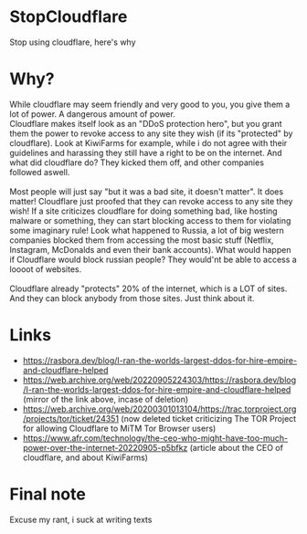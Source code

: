 # StopCloudflare
Stop using cloudflare, here's why

# Why?
While cloudflare may seem friendly and very good to you, you give them a lot of power. A dangerous amount of power. <br>
Cloudflare makes itself look as an "DDoS protection hero", but you grant them the power to revoke access to any site they wish (if its "protected" by cloudflare). Look at KiwiFarms for example, while i do not agree with their guidelines and harassing they still have a right to be on the internet. And what did cloudflare do? They kicked them off, and other companies followed aswell. 
<br><br>
Most people will just say "but it was a bad site, it doesn't matter". It does matter! Cloudflare just proofed that they can revoke access to any site they wish! If a site criticizes cloudflare for doing something bad, like hosting malware or something, they can start blocking access to them for violating some imaginary rule! Look what happened to Russia, a lot of big western companies blocked them from accessing the most basic stuff (Netflix, Instagram, McDonalds and even their bank accounts). What would happen if Cloudflare would block russian people? They would'nt be able to access a loooot of websites.
<br><br>
Cloudflare already "protects" 20% of the internet, which is a LOT of sites. And they can block anybody from those sites. Just think about it.

# Links
- https://rasbora.dev/blog/I-ran-the-worlds-largest-ddos-for-hire-empire-and-cloudflare-helped
- https://web.archive.org/web/20220905224303/https://rasbora.dev/blog/I-ran-the-worlds-largest-ddos-for-hire-empire-and-cloudflare-helped (mirror of the link above, incase of deletion)
- https://web.archive.org/web/20200301013104/https://trac.torproject.org/projects/tor/ticket/24351 (now deleted ticket criticizing The TOR Project for allowing Cloudflare to MiTM Tor Browser users)
- https://www.afr.com/technology/the-ceo-who-might-have-too-much-power-over-the-internet-20220905-p5bfkz (article about the CEO of cloudflare, and about KiwiFarms)

# Final note
Excuse my rant, i suck at writing texts
